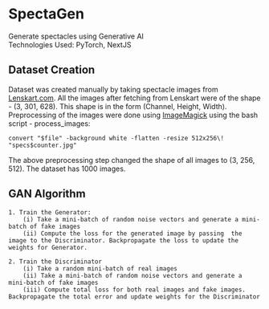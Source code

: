 # SpectaGen
Generate spectacles using Generative AI  
Technologies Used: PyTorch, NextJS


## Dataset Creation
Dataset was created manually by taking spectacle images from [Lenskart.com](https://lenskart.com). All the images after fetching from Lenskart were of the shape - (3, 301, 628). This shape is in the form (Channel, Height, Width).  
Preprocessing of the images were done using [ImageMagick](https://github.com/imagemagick/imagemagick) using the bash script - process_images: 
```
convert "$file" -background white -flatten -resize 512x256\! "specs$counter.jpg"
```
The above preprocessing step changed the shape of all images to (3, 256, 512). The dataset has 1000 images.

## GAN Algorithm
```
1. Train the Generator:
    (i) Take a mini-batch of random noise vectors and generate a mini-batch of fake images
    (ii) Compute the loss for the generated image by passing  the image to the Discriminator. Backpropagate the loss to update the weights for Generator. 

2. Train the Discriminator
    (i) Take a random mini-batch of real images
    (ii) Take a mini-batch of random noise vectors and generate a mini-batch of fake images
    (iii) Compute total loss for both real images and fake images. Backpropagate the total error and update weights for the Discriminator
```
